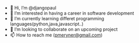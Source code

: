 - 👋 Hi, I’m @djangopaul
- 👀 I’m interested in having a career in software development
- 🌱 I’m currently learning differet programming languages(python,java,javascript..)
- 💞️ I’m looking to collaborate on an upcoming project
- 📫 How to reach me (pmeryner@gmail.com)

<!---
djangopaul/djangopaul is a ✨ special ✨ repository because its `README.md` (this file) appears on your GitHub profile.
You can click the Preview link to take a look at your changes.
--->
